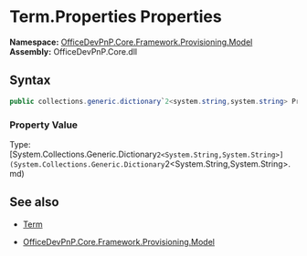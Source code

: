 # Term.Properties Properties
**Namespace:** [OfficeDevPnP.Core.Framework.Provisioning.Model](OfficeDevPnP.Core.Framework.Provisioning.Model.md)  
**Assembly:** OfficeDevPnP.Core.dll  
## Syntax
```C#
public collections.generic.dictionary`2<system.string,system.string> Properties { get; }
```

### Property Value
Type: [System.Collections.Generic.Dictionary`2<System.String,System.String>](System.Collections.Generic.Dictionary`2<System.String,System.String>.md) 

## See also
- [Term](Term.md) 

- [OfficeDevPnP.Core.Framework.Provisioning.Model](OfficeDevPnP.Core.Framework.Provisioning.Model.md)
